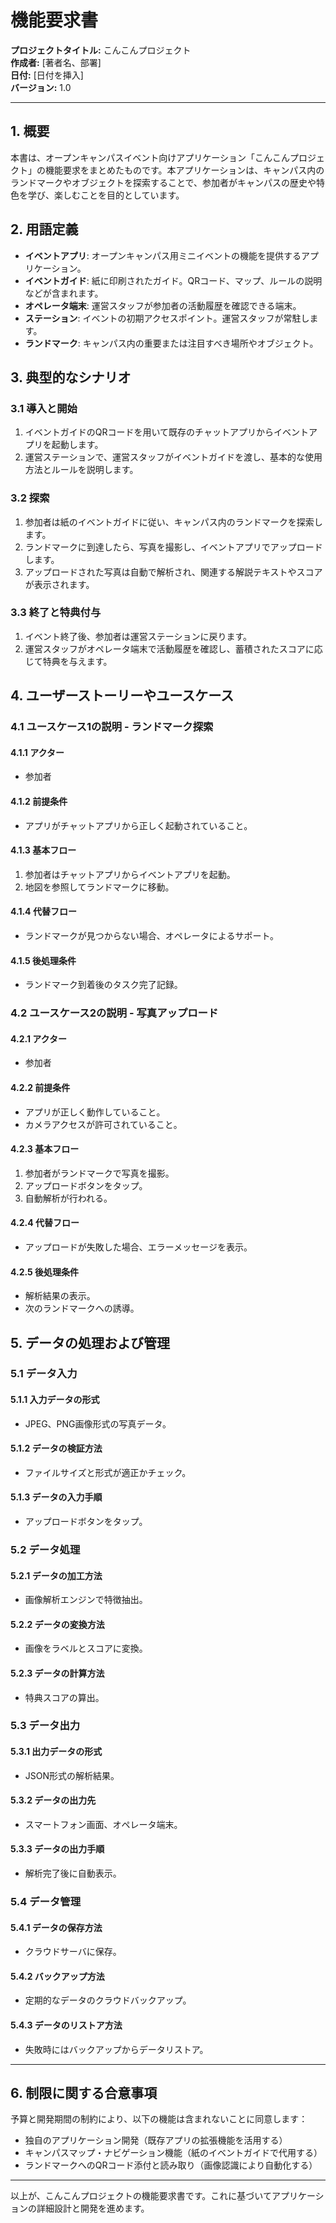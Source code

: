 # 機能要求書

**プロジェクトタイトル:** こんこんプロジェクト  
**作成者:** [著者名、部署]  
**日付:** [日付を挿入]  
**バージョン:** 1.0

---

## 1. 概要

本書は、オープンキャンパスイベント向けアプリケーション「こんこんプロジェクト」の機能要求をまとめたものです。本アプリケーションは、キャンパス内のランドマークやオブジェクトを探索することで、参加者がキャンパスの歴史や特色を学び、楽しむことを目的としています。

## 2. 用語定義

- **イベントアプリ**: オープンキャンパス用ミニイベントの機能を提供するアプリケーション。
- **イベントガイド**: 紙に印刷されたガイド。QRコード、マップ、ルールの説明などが含まれます。
- **オペレータ端末**: 運営スタッフが参加者の活動履歴を確認できる端末。
- **ステーション**: イベントの初期アクセスポイント。運営スタッフが常駐します。
- **ランドマーク**: キャンパス内の重要または注目すべき場所やオブジェクト。

## 3. 典型的なシナリオ

### 3.1 導入と開始

1. イベントガイドのQRコードを用いて既存のチャットアプリからイベントアプリを起動します。
2. 運営ステーションで、運営スタッフがイベントガイドを渡し、基本的な使用方法とルールを説明します。

### 3.2 探索

1. 参加者は紙のイベントガイドに従い、キャンパス内のランドマークを探索します。
2. ランドマークに到達したら、写真を撮影し、イベントアプリでアップロードします。
3. アップロードされた写真は自動で解析され、関連する解説テキストやスコアが表示されます。

### 3.3 終了と特典付与

1. イベント終了後、参加者は運営ステーションに戻ります。
2. 運営スタッフがオペレータ端末で活動履歴を確認し、蓄積されたスコアに応じて特典を与えます。

## 4. ユーザーストーリーやユースケース

### 4.1 ユースケース1の説明 - ランドマーク探索

#### 4.1.1 アクター

- 参加者

#### 4.1.2 前提条件

- アプリがチャットアプリから正しく起動されていること。

#### 4.1.3 基本フロー

1. 参加者はチャットアプリからイベントアプリを起動。
2. 地図を参照してランドマークに移動。

#### 4.1.4 代替フロー

- ランドマークが見つからない場合、オペレータによるサポート。

#### 4.1.5 後処理条件

- ランドマーク到着後のタスク完了記録。

### 4.2 ユースケース2の説明 - 写真アップロード

#### 4.2.1 アクター

- 参加者

#### 4.2.2 前提条件

- アプリが正しく動作していること。
- カメラアクセスが許可されていること。

#### 4.2.3 基本フロー

1. 参加者がランドマークで写真を撮影。
2. アップロードボタンをタップ。
3. 自動解析が行われる。

#### 4.2.4 代替フロー

- アップロードが失敗した場合、エラーメッセージを表示。

#### 4.2.5 後処理条件

- 解析結果の表示。
- 次のランドマークへの誘導。

## 5. データの処理および管理

### 5.1 データ入力

#### 5.1.1 入力データの形式

- JPEG、PNG画像形式の写真データ。

#### 5.1.2 データの検証方法

- ファイルサイズと形式が適正かチェック。

#### 5.1.3 データの入力手順

- アップロードボタンをタップ。

### 5.2 データ処理

#### 5.2.1 データの加工方法

- 画像解析エンジンで特徴抽出。

#### 5.2.2 データの変換方法

- 画像をラベルとスコアに変換。

#### 5.2.3 データの計算方法

- 特典スコアの算出。

### 5.3 データ出力

#### 5.3.1 出力データの形式

- JSON形式の解析結果。

#### 5.3.2 データの出力先

- スマートフォン画面、オペレータ端末。

#### 5.3.3 データの出力手順

- 解析完了後に自動表示。

### 5.4 データ管理

#### 5.4.1 データの保存方法

- クラウドサーバに保存。

#### 5.4.2 バックアップ方法

- 定期的なデータのクラウドバックアップ。

#### 5.4.3 データのリストア方法

- 失敗時にはバックアップからデータリストア。

---

## 6. 制限に関する合意事項

予算と開発期間の制約により、以下の機能は含まれないことに同意します：

- 独自のアプリケーション開発（既存アプリの拡張機能を活用する）
- キャンパスマップ・ナビゲーション機能（紙のイベントガイドで代用する）
- ランドマークへのQRコード添付と読み取り（画像認識により自動化する）

---

以上が、こんこんプロジェクトの機能要求書です。これに基づいてアプリケーションの詳細設計と開発を進めます。